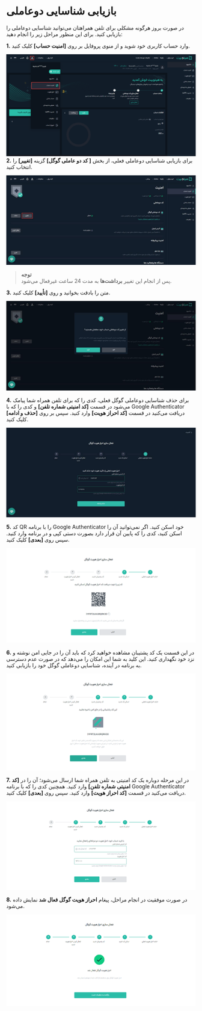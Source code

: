 # بازیابی شناسایی دوعاملی 

در صورت بروز هرگونه مشکلی برای تلفن همراهتان می‌توانید شناسایی دوعاملی را بازیابی کنید. برای این منظور مراحل زیر را انجام دهید:

**1.**	وارد حساب کاربری خود شوید و از منوی پروفایل بر روی **[امنیت حساب]** کلیک کنید.

![امنیت حساب](./Images/account-security.png)
**2.**	برای بازیابی شناسایی دوعاملی فعلی، از بخش **[ کد دو عاملی گوگل]**  گزینه **[تغییر]**       را انتخاب کنید.

![بازیابی کد دوعاملی](./Images/reset-2FA.jpg)

> **توجه**<br>  پس از انجام این تغییر **برداشت‌ها** به مدت 24 ساعت غیرفعال می‌شود.

**3.**  متن را بادقت بخوانید و روی **[تأیید]** کلیک کنید.

![تأیید بازیابی شناسایی دوعاملی گوگل](./Images/verify-reset-2FA.jpg)

**4.** برای حذف شناسایی دوعاملی گوگل فعلی، کدی را که برای تلفن همراه شما پیامک می‌شود در قسمت **[کد امنیتی شماره تلفن]** و کدی را که با Google Authenticator  دریافت می‌کنید در قسمت **[کد احراز هویت]** وارد کنید. سپس بر روی **[حذف و ادامه]** کلیک کنید.

![ورود کد امنیتی برای حذف شناسایی دوعاملی فعلی](./Images/delete-current-2FA.jpg)

**5.** کد QR را با برنامه Google Authenticator خود اسکن کنید. اگر نمی‌توانید آن را اسکن کنید، کدی را که پایین آن قرار دارد  بصورت دستی کپی و در برنامه وارد کنید. سپس روی **[بعدی]** کلیک کنید.
 
![اسکن کد جدید](./Images/How-to-Reset-Google-Authentication3.png)
 
 **6.** در این قسمت یک کد پشتیبان مشاهده خواهید کرد که باید آن را در جایی امن نوشته و نزد خود نگهداری کنید. این کلید به شما این امکان را می‌دهد که در صورت عدم دسترسی به برنامه در آینده، شناسایی دوعاملی گوگل خود را بازیابی کنید.

![کد پشتیبان جدید](./Images/How-to-Reset-Google-Authentication4.png)

**7.** در این مرحله دوباره یک کد امنیتی به تلفن همراه شما ارسال می‌شود؛ آن را در   **[کد امنیتی شماره تلفن]** وارد کنید. همچنین  کدی را که با برنامه Google Authenticator دریافت می‌کنید در قسمت **[کد احراز هویت]** وارد کنید. سپس روی **[بعدی]** کلیک کنید.

![فعال‌کردن شناسایی دوعاملی جدید](./Images/How-to-Reset-Google-Authentication5.png)


**8.** در صورت موفقیت در انجام مراحل، پیغام **احراز هویت گوگل فعال شد** نمايش داده می‌شود.

![اتمام فعال‌سازی کد دوعاملی گوگل](./Images/How-to-Reset-Google-Authentication6.png)



